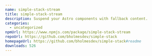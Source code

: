 ```yaml
---
name: simple-stack-stream
title: simple-stack-stream
description: Suspend your Astro components with fallback content.
categories:
  - uncategorized
npmUrl: https://www.npmjs.com/package/simple-stack-stream
repoUrl: https://github.com/bholmesdev/simple-stack
homepageUrl: https://github.com/bholmesdev/simple-stack#readme
downloads: 526
---
```

